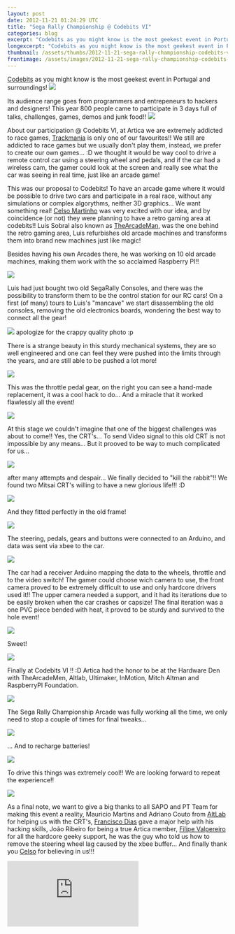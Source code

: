 ```yaml
---
layout: post
date: 2012-11-21 01:24:29 UTC
title: "Sega Rally Championship @ Codebits VI"
categories: blog
excerpt: "Codebits as you might know is the most geekest event in Portugal and surroundings!"
longexcerpt: "Codebits as you might know is the most geekest event in Portugal and surroundings!Its audience range goes from programmers and entrepeneurs to hackers and designers! This year 800 people came to participate in 3 days full of talks, challenges, games, demos and junk food!!"
thumbnail: /assets/thumbs/2012-11-21-sega-rally-championship-codebits-vi-1.jpeg
frontimage: /assets/images/2012-11-21-sega-rally-championship-codebits-vi-1.jpeg
---
```


<a href="http://codebits.eu">Codebits</a> as you might know is the most geekest event in Portugal and surroundings!
![](/assets/images/2012-11-21-sega-rally-championship-codebits-vi-1.jpeg)

Its audience range goes from programmers and entrepeneurs to hackers and designers! This year 800 people came to participate in 3 days full of talks, challenges, games, demos and junk food!!
![](/assets/images/2012-11-21-sega-rally-championship-codebits-vi-2.jpg)

About our participation @ Codebits VI, at Artica we are extremely addicted to race games, <a href="http://www.trackmania.com/">Trackmania</a> is only one of our favourites!! We still are addicted to race games but we usually don't play them, instead, we prefer to create our own games... :D we thought it would be way cool to drive a remote control car using a steering wheel and pedals, and if the car had a wireless cam, the gamer could look at the screen and really see what the car was seeing in real time, just like an arcade game! 

This was our proposal to Codebits! To have an arcade game where it would be possible to drive two cars and participate in a real race, without any simulations or complex algorythms, neither 3D graphics... We want something real! <a href="http://arrifana.org/blog">Celso Martinho</a> was very excited with our idea, and by coincidence (or not) they were planning to have a retro gaming area at codebits!! Luis Sobral also known as <a href="http://thearcademan.net">TheArcadeMan</a>, was the one behind the retro gaming area, Luis refurbishes old arcade machines and transforms them into brand new machines just like magic!

Besides having his own Arcades there, he was working on 10 old arcade machines, making them work with the so acclaimed Raspberry PI!! 

![](/assets/images/2012-11-21-sega-rally-championship-codebits-vi-3.jpg)

Luis had just bought two old SegaRally Consoles, and there was the possibility to transform them to be the control station for our RC cars! On a first (of many) tours to Luis's "mancave" we start disassembling the old consoles, removing the old electronics boards, wondering the best way to connect all the gear!

<a href="http://www.flickr.com/photos/guibot/8203506197/">![](/assets/images/2012-11-21-sega-rally-championship-codebits-vi-4.jpg)</a>
apologize for the crappy quality photo :p

There is a strange beauty in this sturdy mechanical systems, they are so well engineered and one can feel they were pushed into the limits through the years, and are still able to be pushed a lot more!

<a href="http://www.flickr.com/photos/guibot/8204725198/">![](/assets/images/2012-11-21-sega-rally-championship-codebits-vi-5.jpg)</a>

This was the throttle pedal gear, on the right you can see a hand-made replacement, it was a cool hack to do... And a miracle that it worked flawlessly all the event!

<a href="http://www.flickr.com/photos/guibot/8203489723/">![](/assets/images/2012-11-21-sega-rally-championship-codebits-vi-6.jpg)</a>

At this stage we couldn't imagine that one of the biggest challenges was about to come!! Yes, the CRT's... To send Video signal to this old CRT is not impossible by any means... But it prooved to be way to much complicated for us...

<a href="http://www.flickr.com/photos/guibot/8204569528/">![](/assets/images/2012-11-21-sega-rally-championship-codebits-vi-7.jpg)</a>

after many attempts and despair... We finally decided to "kill the rabbit"!! We found two Mitsai CRT's willing to have a new glorious life!!! :D

<a href="http://www.flickr.com/photos/guibot/8203479599/">![](/assets/images/2012-11-21-sega-rally-championship-codebits-vi-8.jpg)</a>

And they fitted perfectly in the old frame!

<a href="http://www.flickr.com/photos/guibot/8204560218/">![](/assets/images/2012-11-21-sega-rally-championship-codebits-vi-9.jpg)</a>

The steering, pedals, gears and buttons were connected to an Arduino, and data was sent via xbee to the car.

<a href="http://www.flickr.com/photos/guibot/8204573446/">![](/assets/images/2012-11-21-sega-rally-championship-codebits-vi-10.jpg)</a>

The car had a receiver Arduino mapping the data to the wheels, throttle and to the video switch! The gamer could choose wich camera to use, the front camera proved to be extremely difficult to use and only hardcore drivers used it!! The upper camera needed a support, and it had its iterations due to be easily broken when the car crashes or capsize! The final iteration was a one PVC piece bended with heat, it proved to be sturdy and survived to the hole event!

<a href="http://www.flickr.com/photos/guibot/8204561462/">![](/assets/images/2012-11-21-sega-rally-championship-codebits-vi-11.jpg)</a>

Sweet!

<a href="http://www.flickr.com/photos/guibot/8203661765/">![](/assets/images/2012-11-21-sega-rally-championship-codebits-vi-12.jpg)</a>

Finally at Codebits VI !! :D Artica had the honor to be at the Hardware Den with TheArcadeMen, Altlab, Ultimaker, InMotion, Mitch Altman and RaspberryPI Foundation.

![](/assets/images/2012-11-21-sega-rally-championship-codebits-vi-13.jpg)

The Sega Rally Championship Arcade was fully working all the time, we only need to stop a couple of times for final tweaks...

<a href="http://www.flickr.com/photos/guibot/8203462135/">![](/assets/images/2012-11-21-sega-rally-championship-codebits-vi-14.jpg)</a>

... And to recharge batteries!

<a href="http://www.flickr.com/photos/guibot/8203473237/">![](/assets/images/2012-11-21-sega-rally-championship-codebits-vi-15.jpg)</a>

To drive this things was extremely cool!! We are looking forward to repeat the experience!!

<a href="http://www.flickr.com/photos/guibot/8203460979/">![](/assets/images/2012-11-21-sega-rally-championship-codebits-vi-16.jpg)</a>

As a final note, we want to give a big thanks to all SAPO and PT Team for making this event a reality, Mauricio Martins and Adriano Couto from <a href="http://altlab.org">AltLab</a> for helping us with the CRT's, <a href="http://franciscodias.net">Francisco Dias</a> gave a major help with his hacking skills, João Ribeiro for being a true Artica member, <a href="http://inmotion.pt">Filipe Valpereiro</a> for all the hardcore geeky support, he was the guy who told us how to remove the steering wheel lag caused by the xbee buffer... And finally thank you <a href="http://arrifana.org/blog/">Celso</a> for believing in us!!! 

<div class="video-container"><iframe src="http://www.youtube.com/embed/g0JQ2x5ZVJE" frameborder="0" allowfullscreen></iframe></div>

